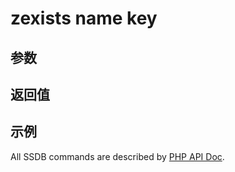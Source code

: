 # zexists name key

## 参数

## 返回值

## 示例

All SSDB commands are described by [PHP API Doc](http://ssdb.io/docs/php/).
